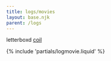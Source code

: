 ```yaml
---
title: logs/movies
layout: base.njk
parent: /logs
---
```


<div class="grid">
<span class="label">letterboxd</span>
<span><a href="https://letterboxd.com/coil/">coil</a></span>
</div>

{% include 'partials/logmovie.liquid' %}